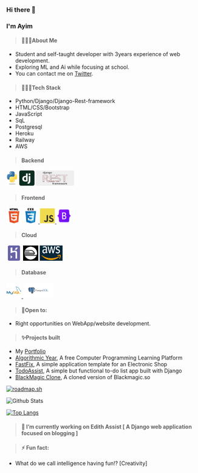 ### Hi there 👋 
### I'm Ayim
>#### 🙋🏽‍♂️About Me
- Student and self-taught developer with 3years experience of web development.
- Exploring ML and Ai while focusing at school.
- You can contact me on [Twitter](https://twitter.com/ayim_nelson/).

>#### 👨🏽‍💻Tech Stack
- Python/Django/Django-Rest-framework
- HTML/CSS/Bootstrap
- JavaScript
- SqL
- Postgresql
- Heroku
- Railway
- AWS

>#### Backend
<p>
<a href="https://www.python.org" target="_blank" rel="noreferrer"> <img src="images/python-logo.png" alt="Python" width="30" height="40"/></a>
<a href="https://www.djangoproject.com/" target="_blank" rel="noreferrer"> <img src="images/django-logo.png" alt="Django" width="40" height="40"/></a>
<a href="https://www.django-rest-framework.org/" target="_blank" rel="noreferrer"> <img src="images/drf.png" alt="Django-Rest-Framework" width="100" height="40"/></a>
</p>

>#### Frontend
<p>
<a href="https://html.spec.whatwg.org/" target="_blank" rel="noreferrer"> <img src="images/html5.svg" alt="html5" width="40" height="40"/></a>
<a href="https://www.w3.org/TR/CSS/" target="_blank" rel="noreferrer"> <img src="images/css3.svg" alt="css3" width="40" height="40"/> </a>
<a href="https://developer.mozilla.org/en-US/docs/Web/JavaScript" target="_blank" rel="noreferrer"> <img src="images/javascript-original.svg" alt="javascript" width="40" height="40"/> </a>
<a href="https://getbootstrap.com" target="_blank" rel="noreferrer"> <img src="images/bootstrap.png" alt="bootstrap" width="40" height="40"/> </a>
</p>

>#### Cloud
<a href="https://heroku.com" target="_blank" rel="noreferrer"> <img src="images/heroku-icon.svg" alt="heroku" width="40" height="40"/></a>
<a href="https://railway.app" target="_blank" rel="noreferrer"> <img src="images/railway.png" alt="railway" width="40" height="40"/></a> 
<a href="https://aws.amazon.com" target="_blank" rel="noreferrer"> <img src="images/aws.png" alt="heroku" width="60" height="40"/></a>



>#### Database
<a href="https://www.mysql.com/" target="_blank" rel="noreferrer"> <img src="images/mysql-original-wordmark.svg" alt="mysql" width="40" height="40"/> </a> 
<a href="https://www.postgresql.org" target="_blank" rel="noreferrer"> <img src="images/postgres-logo.png" alt="mysql" width="80" height="40"/> </a> 

>#### 🚧Open to:
- Right opportunities on WebApp/website development.

>#### ✨Projects built
- My [Portfolio](https://algorithmicyear.up.railway.app/user/jarvis)
- [Algorithmic Year](https://algorithmicyear.up.railway.app), A free Computer Programming Learning Platform
- [FastFix](https://fastfix.netlify.app), A simple application template for an Electronic Shop
- [TodoAssist](https://todoassist.herokuapp.com), A simple but functional to-do list app built with Django
- [BlackMagic Clone](https://blackmagicclone.netlify.app), A cloned version of Blackmagic.so


[![roadmap.sh](https://api.roadmap.sh/v1-badge/wide/64deb86eced78d293522eb06?variant=dark&roadmaps=python%2Cdevops)](https://roadmap.sh)


![Github Stats](https://github-readme-stats.vercel.app/api?username=AyimNelson&count_private=true&show_icons=true&include_all_commits=true)

[![Top Langs](https://github-readme-stats.vercel.app/api/top-langs/?username=AyimNelson&hide=html,css&layout=compact)](https://github.com/AyimNelson/github-readme-stats)



>#### 🔭 I’m currently working on Edith Assist [ A Django web application focused on blogging ]

>#### ⚡ Fun fact:
- What do we call intelligence having fun!? [Creativity]


<!--
**AyimNelson/AyimNelson** is a ✨ _special_ ✨ repository because its `README.md` (this file) appears on your GitHub profile.

Here are some ideas to get you started:

- 🔭 I’m currently working on ...
- 🌱 I’m currently learning ...
- 👯 I’m looking to collaborate on ...
- 🤔 I’m looking for help with ...
- 💬 Ask me about ...
- 📫 How to reach me: ...
- 😄 Pronouns: ...
- ⚡ Fun fact: ...
-->
